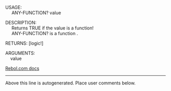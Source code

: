 USAGE:  
&nbsp;&nbsp;&nbsp;&nbsp;&nbsp;ANY-FUNCTION?&nbsp;value&nbsp;  
  
DESCRIPTION:  
&nbsp;&nbsp;&nbsp;&nbsp;&nbsp;Returns&nbsp;TRUE&nbsp;if&nbsp;the&nbsp;value&nbsp;is&nbsp;a&nbsp;function!  
&nbsp;&nbsp;&nbsp;&nbsp;&nbsp;ANY-FUNCTION?&nbsp;is&nbsp;a&nbsp;function&nbsp;.  
  
RETURNS:&nbsp;[logic!]  
  
ARGUMENTS:  
&nbsp;&nbsp;&nbsp;&nbsp;value  

[Rebol.com docs](http://www.rebol.com/r3/docs/functions/any-function-q.html)
___
Above this line is autogenerated. Place user comments below.